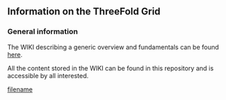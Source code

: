 ## Information on the ThreeFold Grid

### General information

The WIKI describing a generic overview and fundamentals can be found [here](https://threefoldfoundation.github.io/info_grid/).

All the content stored in the WIKI can be found in this repository and is accessible by all interested.

[filename](https://threefoldfoundation.github.io/info_grid/architecture/robots.md ':include')
